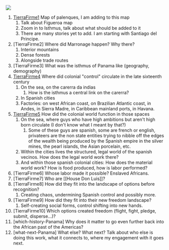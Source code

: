 <a href="https://juncture-digital.org"><img src="https://juncture-digital.org/images/ve-button.png"></a>

<param ve-config 
       title="Panama"
       author="EmKamm"
       banner="https://github.com/emKamm/homepage/blob/main/Panama/1670francisLamb.png" 
       layout="vtl">

<!-- Entities discussed throughout the essay are typically defined before the essay text and
     are thus available in all text.  Entity identifiers (QIDs) can be found in either
     Wikipedia or Wikidata (https://www.wikidata.org)> -->
<param ve-entity eid="">

1. [TierraFirme1](TierraFirme1.md) Map of palenques, I am adding to this map
	1. Talk about Figueroa map
	2. Zoom in to Isthmus, talk about what should be added to it
	3. There are many stories yet to add. I am starting with Santiago del Principe.
2. [TierraFirme2] Where did Marronage happen? Why there?
	1. Interior mountains
	2. Dense forests
	3. Alongside trade routes
3. [TierraFirme3] What was the isthmus of Panama like (geography, demography)
4.  [TierraFirme4](TierraFirme4.md) Where did colonial "control" circulate in the late sixteenth century
	1. 	On the sea, on the carerra da indias
		1. How is the isthmus a central link on the carerra?
	2. In Spanish cities
	3. Factories: on west African coast, on Brazilian Atlantic coast, in Andes, in Sierra Madre, in Caribbean mainland ports, in Havana. 
5. [TierraFirme5](TierraFirme5.md) How did the colonial world function in those spaces
	1.  On the sea, where guys who have high ambitions but aren't high born circulate (I don't know what I meant by that?)
		1.  Some of these guys are spanish, some are french or english, privateers are the non state entities trying to nibble off the edges of the wealth being produced by the Spanish empire in the silver mines, the pearl islands, the Asian porcelain, etc.
	2.  Within the cities lives the structured, legal world of the spanish vecinos. How does the legal world work there?  
	3.  And within those spanish colonial cities: How does the material world work? How is food produced, how is labor performed? 
6. [TierraFirme6]  Whose labor made it possible? Enslaved Africans. 
7.  [TierraFirme7]  Who are [[House Don Luis]]?
8. [TierraFirme8]  How did they fit into the landscape of options before recognition? 
	1. Creating chaos, undermining Spanish control and possibly more.
9.  [TierraFirme9]  How did they fit into their new freedom landscape?
	1. Self-creating social forms, control shifting into new hands.
10. [TierraFirme10]  Which options created freedom (flight, fight, pledge, submit, disperse...)?
11. [which-history-Panama] Why does it matter to go even further back into the African past of the Americas?
12. [what-next-Panama]  What else? What next? Talk about who else is doing this work, what it connects to, where my engagement with it goes next. 
